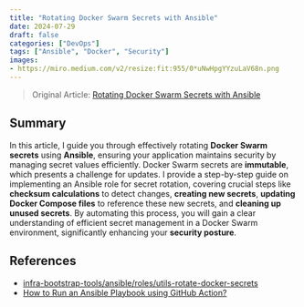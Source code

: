 ```yaml
---
title: "Rotating Docker Swarm Secrets with Ansible"
date: 2024-07-29
draft: false
categories: ["DevOps"]
tags: ["Ansible", "Docker", "Security"]
images:
- https://miro.medium.com/v2/resize:fit:955/0*uNwHpgYYzuLaV68n.png
---
```


> Original Article: [Rotating Docker Swarm Secrets with Ansible](https://medium.com/itnext/rotating-docker-swarm-secrets-with-ansible-cbaddfdd8ee9)

## Summary

In this article, I guide you through effectively rotating **Docker Swarm secrets** using **Ansible**, ensuring your application maintains security by managing secret values efficiently. Docker Swarm secrets are **immutable**, which presents a challenge for updates. I provide a step-by-step guide on implementing an Ansible role for secret rotation, covering crucial steps like **checksum calculations** to detect changes, **creating new secrets**, **updating Docker Compose files** to reference these new secrets, and **cleaning up unused secrets**. By automating this process, you will gain a clear understanding of efficient secret management in a Docker Swarm environment, significantly enhancing your **security posture**.

## References

*   [infra-bootstrap-tools/ansible/roles/utils-rotate-docker-secrets](https://github.com/xNok/infra-bootstrap-tools/tree/main/ansible/roles/utils-rotate-docker-secrets)
*   [How to Run an Ansible Playbook using GitHub Action?](https://faun.pub/@alexandrecoudelo/how-to-run-an-ansible-playbook-using-github-action-b9c95c7b3ca3)